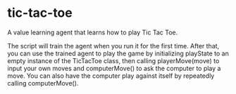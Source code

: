 # tic-tac-toe
A value learning agent that learns how to play Tic Tac Toe.

The script will train the agent when you run it for the first time. After that, you can use the trained agent to play the game by initializing playState to an empty instance of the TicTacToe class, then calling playerMove(move) to input your own moves and computerMove() to ask the computer to play a move. You can also have the computer play against itself by repeatedly calling computerMove().
